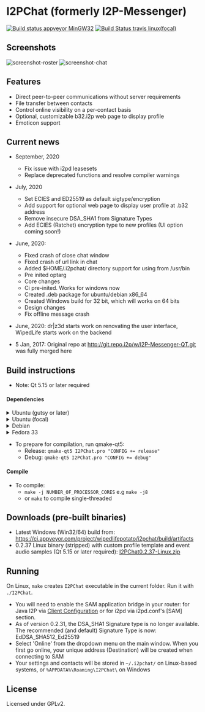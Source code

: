 # I2PChat (formerly I2P-Messenger)
[![Build status appveyor MinGW32](https://ci.appveyor.com/api/projects/status/0tanjnojnlpksug6?svg=true)](https://ci.appveyor.com/project/wipedlifepotato/i2pchat)
[![Build Status travis linux(focal)](https://travis-ci.com/wipedlifepotato/i2pchat.svg?branch=master)](https://travis-ci.com/wipedlifepotato/i2pchat.svg?branch=master)
## Screenshots

![screenshot-roster](https://vituperative.github.io/i2pchat/screenshots/main.png) ![screenshot-chat](https://vituperative.github.io/i2pchat/screenshots/chat.png)

## Features

 * Direct peer-to-peer communications without server requirements
 * File transfer between contacts
 * Control online visibility on a per-contact basis
 * Optional, customizable b32.i2p web page to display profile
 * Emoticon support

## Current news

* September, 2020
  * Fix issue with i2pd leasesets
  * Replace deprecated functions and resolve compiler warnings

* July, 2020
  * Set ECIES and ED25519 as default sigtype/encryption
  * Add support for optional web page to display user profile at .b32 address
  * Remove insecure DSA_SHA1 from Signature Types
  * Add ECIES (Ratchet) encryption type to new profiles (UI option coming soon!)

* June, 2020:
   * Fixed crash of close chat window
   * Fixed crash of url link in chat
   * Added $HOME/.i2pchat/ directory support for using from /usr/bin
   * Pre inited optarg
   * Core changes
   * Ci pre-inited. Works for windows now
   * Created .deb package for ubuntu/debian x86_64
   * Created Windows build for 32 bit, which will works on 64 bits
   * Design changes
   * Fix offline message crash
* June, 2020: dr\|z3d starts work on renovating the user interface, WipedLife starts work on the backend
* 5 Jan, 2017: Original repo at http://git.repo.i2p/w/I2P-Messenger-QT.git was fully merged here

## Build instructions

 * Note: Qt 5.15 or later required

#### Dependencies

<details><summary>Ubuntu (gutsy or later)</summary>

```
sudo apt-get install -y devscripts build-essential lintian dh-make autoconf qt5-qmake qt5-default libqt5multimedia5 qtmultimedia5-dev libqt5svg5-dev
```
</details>

<details><summary>Ubuntu (focal)</summary>

```
sudo apt-get install -y devscripts build-essential lintian dh-make autoconf
sudo add-apt-repository -y ppa:beineri/opt-qt-5.14.2-focal
sudo apt update
sudo apt-get install -y qt514-meta-full qt5-qmake qt5-default libqt5multimedia5 qtmultimedia5-dev libqt5svg5-dev qtdeclarative5-dev
source /opt/qt514/bin/qt514-env.sh
```
</details>
<details><summary>Debian</summary>

```
sudo apt-get install qt5-qmake qt5-default build-essential libqt5multimedia5 qtmultimedia5-dev libqt5svg5-dev
```
 * To prepare for compilation, run qmake:
   - Release: `qmake I2PChat.pro "CONFIG += release"`
   - Debug: `qmake I2PChat.pro "CONFIG += debug"`
</details>
<details><summary>Fedora 33</summary>

```
sudo dnf install make qt5-qtmultimedia-devel qt5-qtsvg-devel qt5-qtbase qt5-qtbase-devel
```
</details>

 * To prepare for compilation, run qmake-qt5:
   - Release: `qmake-qt5 I2PChat.pro "CONFIG += release"`
   - Debug: `qmake-qt5 I2PChat.pro "CONFIG += debug"`
#### Compile

 * To compile:
   - `make -j NUMBER_OF_PROCESSOR_CORES` e.g `make -j8`
   - or `make` to compile single-threaded

## Downloads (pre-built binaries)

* Latest Windows (Win32/64) build from: <a href="https://ci.appveyor.com/project/wipedlifepotato/i2pchat/build/artifacts">https://ci.appveyor.com/project/wipedlifepotato/i2pchat/build/artifacts</a>
* 0.2.37 Linux binary (stripped) with custom profile template and event audio samples (Qt 5.15 or later required): <a href="https://vituperative.github.io/i2pchat/I2PChat0.2.37-Linux.zip">I2PChat0.2.37-Linux.zip</a>

## Running

On Linux, `make` creates `I2PChat` executable in the current folder. Run it with `./I2PChat`.

* You will need to enable the SAM application bridge in your router: for Java I2P via <a href="http://127.0.0.1:7657/configclients">Client Configuration</a> or for i2pd via i2pd.conf's [SAM] section.
* As of version 0.2.31, the DSA_SHA1 Signature type is no longer available. The recommended (and default) Signature Type is now: EdDSA_SHA512_Ed25519
* Select 'Online' from the dropdown menu on the main window. When you first go online, your unique address (Destination) will be created when connecting to SAM
* Your settings and contacts will be stored in `~/.i2pchat/` on Linux-based systems, or `%APPDATA%\Roaming\I2PChat\` on Windows

## License

Licensed under GPLv2.
